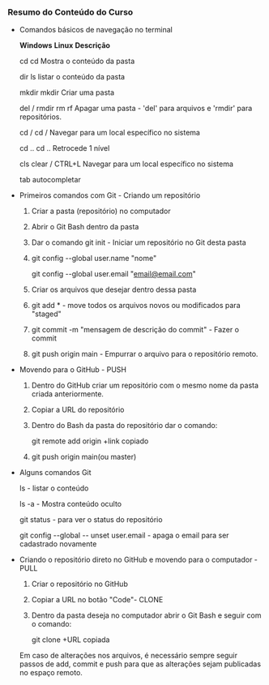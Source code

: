 ### Resumo do Conteúdo do Curso

- Comandos  básicos de navegação no terminal

  **Windows**  	 	**Linux**			**Descrição** 

  cd						cd			 	Mostra o conteúdo da pasta

  dir					   ls			   	listar o conteúdo da pasta		

  mkdir				 mkdir			Criar uma pasta

  del / rmdir		rm rf		  	Apagar uma pasta - 'del' para arquivos e 'rmdir' para repositórios.

  cd /					 cd /			    Navegar para um local específico no sistema

  cd ..					cd ..		   	 Retrocede 1 nível

  cls			   clear / CTRL+L	 Navegar para um local específico no sistema

  tab 											autocompletar 

  

- Primeiros comandos com Git - Criando um repositório

  1. Criar a pasta (repositório) no computador

  2. Abrir o Git Bash dentro da pasta   

  3. Dar o comando git init - Iniciar um repositório no Git desta pasta

  4. git config --global user.name "nome"

     git config --global user.email "email@email.com"

  5. Criar os arquivos que desejar dentro dessa pasta

  6. git add * - move todos os arquivos novos ou modificados para "staged"

  7. git commit -m "mensagem de descrição do commit" - Fazer o commit

  8. git push origin main - Empurrar o arquivo para o repositório remoto.

  

- Movendo para o GitHub - PUSH

  1. Dentro do GitHub criar um repositório com o mesmo nome da pasta criada anteriormente.

  2. Copiar a URL do repositório

  3. Dentro do Bash da pasta do repositório dar o comando:

     git remote add origin +link copiado

  4. git push origin main(ou master) 



- Alguns comandos Git

  ls - listar o conteúdo

  ls -a - Mostra conteúdo oculto

  git status - para ver o status do repositório

  git config --global -- unset user.email - apaga o email para ser cadastrado novamente

  

- Criando o repositório direto no GitHub e movendo para o computador - PULL

  1. Criar o repositório no GitHub 

  2. Copiar a URL no botão "Code"- CLONE

  3. Dentro da pasta deseja no computador abrir o Git Bash e seguir com o comando:

     git clone +URL copiada 

     

  Em caso de alterações nos arquivos, é necessário sempre seguir passos de add, commit e push para que as alterações sejam publicadas no espaço remoto.

  

  

  

  

